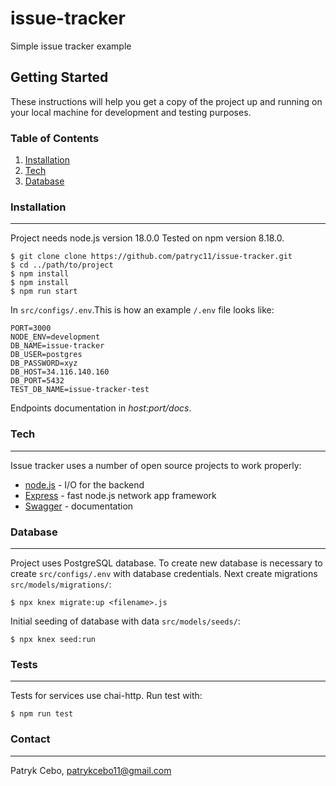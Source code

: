 # issue-tracker
Simple issue tracker example

## Getting Started

These instructions will help you get a copy of the project up and running on your local machine for development and testing purposes.

### Table of Contents

1. [Installation](#installation)
2. [Tech](#tech)
3. [Database](#database)

### Installation

---

Project needs node.js version 18.0.0 Tested on npm version 8.18.0.

```
$ git clone clone https://github.com/patryc11/issue-tracker.git
$ cd ../path/to/project
$ npm install
$ npm install
$ npm run start
```

In `src/configs/.env`.This is how an example `/.env` file looks like:

```
PORT=3000
NODE_ENV=development
DB_NAME=issue-tracker
DB_USER=postgres
DB_PASSWORD=xyz
DB_HOST=34.116.140.160
DB_PORT=5432
TEST_DB_NAME=issue-tracker-test
```

Endpoints documentation in _host:port/docs_.

### Tech

---
Issue tracker uses a number of open source projects to work properly:

- [node.js](https://nodejs.org/en/docs/) - I/O for the backend
- [Express](https://expressjs.com/en/4x/api.html) - fast node.js network app framework
- [Swagger](https://swagger.io/tools/swagger-ui/) - documentation

### Database

---

Project uses PostgreSQL database. To create new database is necessary to create `src/configs/.env` with database credentials. Next create migrations `src/models/migrations/`:

```
$ npx knex migrate:up <filename>.js
```

Initial seeding of database with data `src/models/seeds/`:

```
$ npx knex seed:run
```

### Tests

---

Tests for services use chai-http. Run test with:

```
$ npm run test
```
### Contact

---

Patryk Cebo, patrykcebo11@gmail.com
